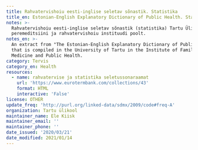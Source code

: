```yaml
---
title: Rahvatervishoiu eesti-inglise seletav sõnastik. Statistika
title_en: Estonian-English Explanatory Dictionary of Public Health. Statistics
notes: >-
  Rahvatervishoiu eesti-inglise seletav sõnastik (statistika) Tartu Ülikooli
  peremeditsiini ja rahvatervishoiu instituudi poolt.
notes_en: >-
  An extract from "The Estonian-English Explanatory Dictionary of Public Health"
  that is compiled in the University of Tartu in the Institute of Family
  Medicine and Public Health.
category: Tervis
category_en: Health
resources:
  - name: rahvatervise ja statistika seletussonaraamat
    url: 'https://www.eurotermbank.com/collections/43'
    format: HTML
    interactive: 'False'
license: OTHER
update_freq: 'http://purl.org/linked-data/sdmx/2009/code#freq-A'
organization: Tartu ülikool
maintainer_name: Ele Kiisk
maintainer_email: ''
maintainer_phone: ''
date_issued: '2020/03/21'
date_modified: 2021/01/14
---
```


